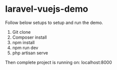 # laravel-vuejs-demo
Follow below setups to setup and run the demo.
1) Git clone
2) Composer install
3) npm install
4) npm run dev
5) php artisan serve

Then complete project is running on:
localhost:8000
